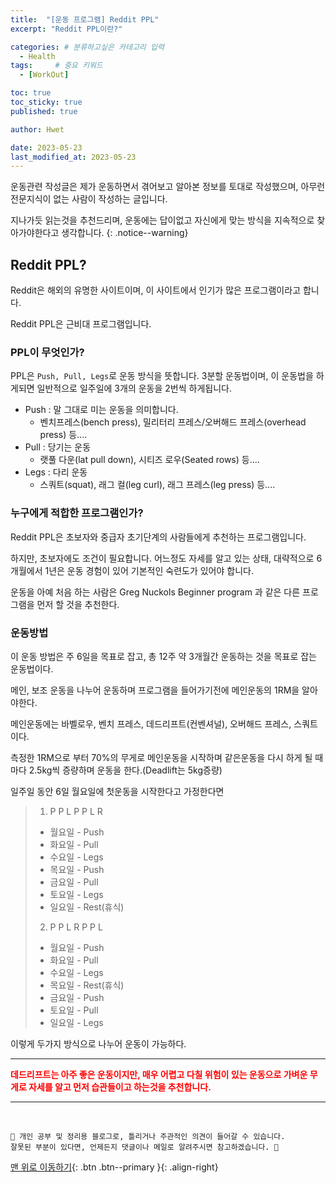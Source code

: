 ```yaml
---
title:  "[운동 프로그램] Reddit PPL"  
excerpt: "Reddit PPL이란?"

categories: # 분류하고싶은 카테고리 입력
  - Health
tags:     # 중요 키워드
  - [WorkOut]

toc: true
toc_sticky: true
published: true

author: Hwet

date: 2023-05-23
last_modified_at: 2023-05-23
---
```


운동관련 작성글은 제가 운동하면서 겪어보고 알아본 정보를 토대로 작성했으며, 아무런 전문지식이 없는 사람이 작성하는 글입니다.

지나가듯 읽는것을 추천드리며, 운동에는 답이없고 자신에게 맞는 방식을 지속적으로 찾아가야한다고 생각합니다.
{: .notice--warning}

## Reddit PPL?

Reddit은 해외의 유명한 사이트이며, 이 사이트에서 인기가 많은 프로그램이라고 합니다.

Reddit PPL은 근비대 프로그램입니다.

### PPL이 무엇인가? 

PPL은 `Push, Pull, Legs`로 운동 방식을 뜻합니다. 3분할 운동법이며, 이 운동법을 하게되면 일반적으로 일주일에 3개의 운동을 2번씩 하게됩니다.


- Push : 말 그대로 미는 운동을 의미합니다.
  - 벤치프레스(bench press), 밀리터리 프레스/오버해드 프레스(overhead press) 등....
- Pull : 당기는 운동 
  - 랫풀 다운(lat pull down), 시티즈 로우(Seated rows) 등....
- Legs : 다리 운동
  - 스쿼트(squat), 래그 컬(leg curl), 래그 프레스(leg press) 등....

### 누구에게 적합한 프로그램인가?

Reddit PPL은 초보자와 중급자 초기단계의 사람들에게 추천하는 프로그램입니다.

하지만, 초보자에도 조건이 필요합니다. 어느정도 자세를 알고 있는 상태, 대략적으로 6개월에서 1년은 운동 경험이 있어 기본적인 숙련도가 있어야 합니다.

운동을 아예 처음 하는 사람은 Greg Nuckols Beginner program 과 같은 다른 프로그램을 먼저 할 것을 추천한다.


### 운동방법

이 운동 방법은 주 6일을 목표로 잡고, 총 12주 약 3개월간 운동하는 것을 목표로 잡는 운동법이다.

메인, 보조 운동을 나누어 운동하며 프로그램을 들어가기전에 메인운동의 1RM을 알아야한다.

메인운동에는 바벨로우, 벤치 프레스, 데드리프트(컨벤셔널), 오버해드 프레스, 스쿼트 이다.

측정한 1RM으로 부터 70%의 무게로 메인운동을 시작하며 같은운동을 다시 하게 될 때마다 2.5kg씩 증량하며 운동을 한다.(Deadlift는 5kg증량)

일주일 동안 6일 월요일에 첫운동을 시작한다고 가정한다면

> 1. P P L P P L R
  > - 월요일 - Push
  > - 화요일 - Pull
  > - 수요일 - Legs
  > - 목요일 - Push
  > - 금요일 - Pull
  > - 토요일 - Legs
  > - 일요일 - Rest(휴식)
> 2. P P L R P P L
  > - 월요일 - Push
  > - 화요일 - Pull
  > - 수요일 - Legs
  > - 목요일 - Rest(휴식)
  > - 금요일 - Push
  > - 토요일 - Pull
  > - 일요일 - Legs

이렇게 두가지 방식으로 나누어 운동이 가능하다.


***

<strong style="color:red">데드리프트는 아주 좋은 운동이지만, 매우 어렵고 다칠 위험이 있는 운동으로 가벼운 무게로 자세를 알고 먼저 습관들이고 하는것을 추천합니다.</strong>


***
<br>
    
    📢 개인 공부 및 정리용 블로그로, 틀리거나 주관적인 의견이 들어갈 수 있습니다.
    잘못된 부분이 있다면, 언제든지 댓글이나 메일로 알려주시면 참고하겠습니다. 🔔

[맨 위로 이동하기](#){: .btn .btn--primary }{: .align-right}